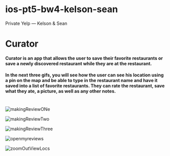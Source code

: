 # ios-pt5-bw4-kelson-sean
Private Yelp — Kelson &amp; Sean

<h1>Curator</h1>

<h4>Curator is an app that allows the user to save their favorite restaurants or save a newly discovered restaurant while they are at the restaurant.</h4>

<h4> In the next three gifs, you will see how the user can see his location using a pin on the map and be able to type in the restaurant name and have it saved
 into a list of favorite restaurants. They can rate the restaurant, save what they ate, a picture, as well as any other notes.</h4>
 
<h1></h1>
 
![makingReviewONe](https://user-images.githubusercontent.com/59428583/104633164-fce7e280-565b-11eb-886b-1a37099b8d72.gif)

![makingReviewTwo](https://user-images.githubusercontent.com/59428583/104633230-17ba5700-565c-11eb-8176-ca9c49b168fa.gif)

![makingReviewThree](https://user-images.githubusercontent.com/59428583/104633299-2e60ae00-565c-11eb-9cbf-d187759d8221.gif)

![openmyreviews](https://user-images.githubusercontent.com/59428583/104633114-e80b4f00-565b-11eb-88fa-4386b815bdf2.gif)

![zoomOutViewLocs](https://user-images.githubusercontent.com/59428583/104632836-82b75e00-565b-11eb-8a87-972bc1896c59.gif)
